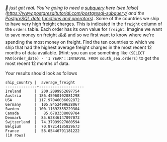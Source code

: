 
_💩 just got real. You're going to need a
[subquery](https://www.postgresql.org/docs/8.1/functions-subquery.html)
here (see [also](https://www.postgresqltutorial.com/postgresql-subquery/
and the [PostgreSQL date functions and
operators](https://www.postgresql.org/docs/9.1/functions-datetime.html))_.
Some of the countries we ship to have very high freight charges. This is
indicated in the `freight` column of the `orders` table. Each order has
its own value for `freight`. Imagine we want to save money on freight 💰💰
and so we first want to know where we're spending the most money on 
freight.
Find the ten
countries to which we ship that had the highest average freight charges
in the most recent 12 months of data available. (Hint: you can use
something like
`(SELECT MAX(order_date) - '1 YEAR'::INTERVAL FROM south_sea.orders)`
to get the most recent 12 months of data.

Your results should look as follows

```
ship_country |  average_freight
--------------+--------------------
Ireland      |  200.2099952697754
Austria      | 186.45960102081298
USA          | 117.97046036692872
Germany      |  105.8452499628067
Sweden       | 100.11692355229304
Canada       |   85.6783338089784
Denmark      |  85.62846147097073
Switzerland  |  74.37999927080594
Belgium      |  70.87214185829673
France       |  58.05446791181222
(10 rows)
```